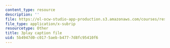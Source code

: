 ```yaml
---
content_type: resource
description: ''
file: https://ol-ocw-studio-app-production.s3.amazonaws.com/courses/res-6-012-introduction-to-probability-spring-2018/5b4947d0c0175aebb4777d8fc95410f6_LVfIS8pBI6Y.vtt
file_type: application/x-subrip
resourcetype: Other
title: 3play caption file
uid: 5b4947d0-c017-5aeb-b477-7d8fc95410f6
---
```

